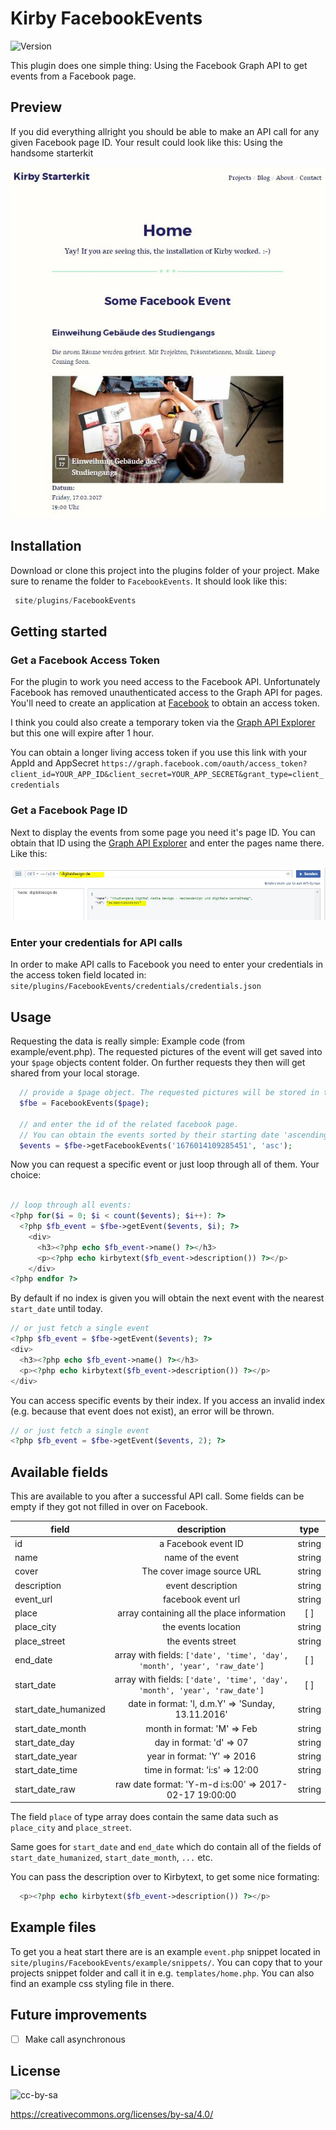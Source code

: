 # Kirby FacebookEvents

![Version](https://img.shields.io/badge/Version-1.0.0-green.svg)

This plugin does one simple thing: Using the Facebook Graph API to get events from a Facebook page.

## Preview

If you did everything allright you should be able to make an API call for any given Facebook page ID. Your result could look like this: Using the handsome starterkit

![Preview](preview.jpg)


## Installation

Download or clone this project into the plugins folder of your project. Make sure to rename the folder to `FacebookEvents`. It should look like this:

```php
 site/plugins/FacebookEvents
```

## Getting started

### Get a Facebook Access Token

For the plugin to work you need access to the Facebook API. Unfortunately Facebook has removed unauthenticated access to the Graph API for pages. You'll need to create an application at [Facebook](https://developers.facebook.com/) to obtain an access token.

I think you could also create a temporary token via the [Graph API Explorer](https://developers.facebook.com/tools/explorer) but this one will expire after 1 hour.

You can obtain a longer living access token if you use this link with your AppId and AppSecret `https://graph.facebook.com/oauth/access_token?client_id=YOUR_APP_ID&client_secret=YOUR_APP_SECRET&grant_type=client_credentials`

### Get a Facebook Page ID

Next to display the events from some page you need it's page ID. You can obtain that ID using the [Graph API Explorer](https://developers.facebook.com/tools/explorer) and enter the pages name there. Like this:

![graph_api](graph_api.jpg)

### Enter your credentials for API calls

In order to make API calls to Facebook you need to enter your credentials in the access token field located in: `site/plugins/FacebookEvents/credentials/credentials.json`

## Usage

Requesting the data is really simple: Example code (from example/event.php). The requested pictures of the event will get saved into your `$page` objects content folder. On further requests they then will get shared from your local storage.

```php
  // provide a $page object. The requested pictures will be stored in that page
  $fbe = FacebookEvents($page);

  // and enter the id of the related facebook page.
  // You can obtain the events sorted by their starting date 'ascending' (default value) or 'descending'.
  $events = $fbe->getFacebookEvents('1676014109285451', 'asc');
```

Now you can request a specific event or just loop through all of them. Your choice:

```php

// loop through all events:
<?php for($i = 0; $i < count($events); $i++): ?>
  <?php $fb_event = $fbe->getEvent($events, $i); ?>
    <div>
      <h3><?php echo $fb_event->name() ?></h3>
      <p><?php echo kirbytext($fb_event->description()) ?></p>
    </div>
<?php endfor ?>
```

By default if no index is given you will obtain the next event with the nearest `start_date` until today.

```php
// or just fetch a single event
<?php $fb_event = $fbe->getEvent($events); ?>
<div>
  <h3><?php echo $fb_event->name() ?></h3>
  <p><?php echo kirbytext($fb_event->description()) ?></p>
</div>

```

You can access specific events by their index. If you access an invalid index (e.g. because that event does not exist), an error will be thrown.

```php
// or just fetch a single event
<?php $fb_event = $fbe->getEvent($events, 2); ?>

```

## Available fields

This are available to you after a successful API call. Some fields can be empty if they got not filled in over on Facebook.

| field                 | description                                      | type     |
| --------------------- |:------------------------------------------------:|:--------:|
| id                    | a Facebook event ID                              | string   |
| name                  | name of the event                                | string   |
| cover                 | The cover image source URL                       | string   |
| description           | event description                                | string   |
| event_url             | facebook event url                               | string   |
| place                 | array containing all the place information       |   [ ]    |
| place_city            | the events location                              | string   |
| place_street          | the events street                                | string   |
| end_date              | array with fields: `['date', 'time', 'day', 'month', 'year', 'raw_date']` | [ ] |
| start_date            | array with fields: `['date', 'time', 'day', 'month', 'year', 'raw_date']` | [ ] |
| start_date_humanized  | date in format: 'l, d.m.Y' => 'Sunday, 13.11.2016'     | string |
| start_date_month      | month in format: 'M' => Feb                            | string |
| start_date_day        | day in format: 'd' => 07                               | string |
| start_date_year       | year in format: 'Y' => 2016                            | string |
| start_date_time       | time in format: 'i:s' => 12:00                         | string |
| start_date_raw        | raw date format: 'Y-m-d i:s:00' => 2017-02-17 19:00:00 | string |

The field `place` of type array does contain the same data such as `place_city` and `place_street`.

Same goes for `start_date` and `end_date` which do contain all of the fields of `start_date_humanized`, `start_date_month`, `...` etc.

You can pass the description over to Kirbytext, to get some nice formating:

```php
  <p><?php echo kirbytext($fb_event->description()) ?></p>
```

## Example files

To get you a heat start there are is an example `event.php` snippet located in `site/plugins/FacebookEvents/example/snippets/`. You can copy that to your projects snippet folder and call it in e.g. `templates/home.php`. You can also find an example css styling file in there.

## Future improvements

- [ ] Make call asynchronous

## License

![cc-by-sa](https://camo.githubusercontent.com/fad0133bba5d16e03dc3b72031d41fbc0a1a9ac1/68747470733a2f2f6c6963656e7365627574746f6e732e6e65742f6c2f62792d73612f332e302f38387833312e706e67)

<https://creativecommons.org/licenses/by-sa/4.0/>
